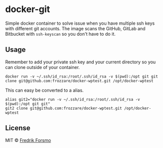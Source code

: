 # docker-git

Simple docker container to solve issue when you have multiple ssh keys with different git accounts. The image scans the GitHub, GitLab and Bitbucket with `ssh-keyscan` so you don't have to do it.

## Usage

Remember to add your private ssh key and your current directory so you can clone outside of your container.

```
docker run -v ~/.ssh/id_rsa:/root/.ssh/id_rsa -v $(pwd):/opt git git clone git@github.com:frozzare/docker-wptest.git /opt/docker-wptest
```

This can easy be converted to a alias.

```
alias git2="docker run -v ~/.ssh/id_rsa:/root/.ssh/id_rsa -v $(pwd):/opt git git"
git2 clone git@github.com:frozzare/docker-wptest.git /opt/docker-wptest
```

## License

MIT © [Fredrik Forsmo](https://github.com/frozzare)